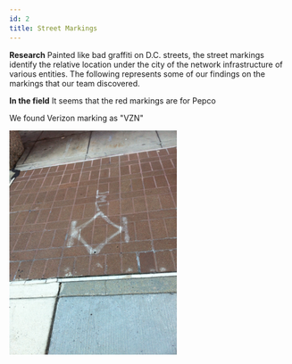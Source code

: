 ```yaml
---
id: 2
title: Street Markings
---
```


**Research**
Painted like bad graffiti on D.C. streets, the street markings identify the relative location under the city of the network infrastructure of various entities.  The following represents some of our findings on the markings that our team discovered. 



**In the field**
It seems that the red markings are for Pepco

We found Verizon marking as "VZN"

<img src="http://raw.githubusercontent.com/dclegalhackers/networksofdc/gh-pages/assets/images/IMG_1834.jpg" width="300">
